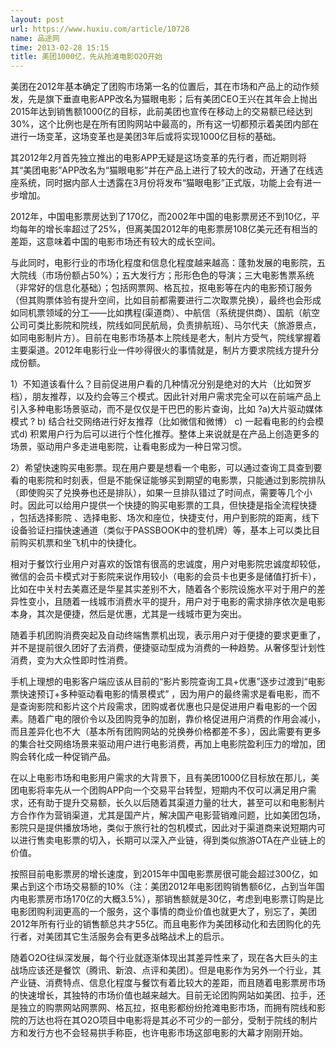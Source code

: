```yaml
---
layout: post
url: https://www.huxiu.com/article/10728
name: 品途网
time: 2013-02-28 15:15
title: 美团1000亿，先从抢滩电影O2O开始
---
```

美团在2012年基本确定了团购市场第一名的位置后，其在市场和产品上的动作频发，先是旗下垂直电影APP改名为猫眼电影；后有美团CEO王兴在其年会上抛出2015年达到销售额1000亿的目标，此前美团也宣传在移动上的交易额已经达到30%，这个比例也是在所有团购网站中最高的，所有这一切都预示着美团内部在进行一场变革，这场变革也是美团3年后或将实现1000亿目标的基础。

其2012年2月首先独立推出的电影APP无疑是这场变革的先行者，而近期则将其“美团电影”APP改名为“猫眼电影”并在产品上进行了较大的改动，开通了在线选座系统，同时据内部人士透露在3月份将发布“猫眼电影”正式版，功能上会有进一步增加。

2012年，中国电影票房达到了170亿，而2002年中国的电影票房还不到10亿，平均每年的增长率超过了25%，但离美国2012年的电影票房108亿美元还有相当的差距，这意味着中国的电影市场还有较大的成长空间。

与此同时，电影行业的市场化程度和信息化程度越来越高：蓬勃发展的电影院，五大院线（市场份额占50%）；五大发行方；形形色色的导演；三大电影售票系统（非常好的信息化基础）；包括网票网、格瓦拉，抠电影等在内的电影预订服务（但其购票体验有提升空间，比如目前都需要进行二次取票兑换），最终也会形成如同机票领域的分工——比如携程(渠道商）、中航信（系统提供商）、国航（航空公司可类比影院和院线，院线如同民航局，负责排航班）、马尔代夫（旅游景点，如同电影制片方）。目前在电影市场基本上院线是老大，制片方受气，院线掌握着主要渠道。2012年电影行业一件吵得很火的事情就是，制片方要求院线方提升分成份额。

1）不知道该看什么？目前促进用户看的几种情况分别是绝对的大片（比如贺岁档），朋友推荐，以及约会等三个模式。因此针对用户需求完全可以在前端产品上引入多种电影场景驱动，而不是仅仅是干巴巴的影片查询，比如 ?a)大片驱动媒体模式 ? b) 结合社交网络进行好友推荐（比如微信和微博） c) 一起看电影的约会模式d) 积累用户行为后可以进行个性化推荐。整体上来说就是在产品上创造更多的场景，驱动用户多走进电影院，让看电影成为一种日常习惯。

2）希望快速购买电影票。现在用户要是想看一个电影，可以通过查询工具查到要看的电影院和时刻表，但是不能保证能够买到期望的电影票，只能通过到影院排队（即使购买了兑换券也还是排队），如果一旦排队错过了时间点，需要等几个小时。因此可以给用户提供一个快捷的购买电影票的工具，但快捷是指全流程快捷 ，包括选择影院 、选择电影、场次和座位，快捷支付，用户到影院的距离，线下设备验证扫描快速通道（类似于PASSBOOK中的登机牌）等，基本上可以类比目前购买机票和坐飞机中的快捷化。

相对于餐饮行业用户对喜欢的饭馆有很高的忠诚度，用户对电影院忠诚度却较低，微信的会员卡模式对于影院来说作用较小（电影的会员卡也更多是储值打折卡），比如在中关村去美嘉还是华星其实差别不大，随着各个影院设施水平对于用户的差异性变小，且随着一线城市消费水平的提升，用户对于电影的需求排序依次是电影本身，其次是便捷，然后是优惠，尤其是一线城市更为突出。

随着手机团购消费突起及自动终端售票机出现，表示用户对于便捷的要求更重了，并不是提前很久团好了去消费，便捷驱动型成为消费的一种趋势。从奢侈型计划性消费，变为大众性即时性消费。

手机上理想的电影客户端应该从目前的“影片影院查询工具+优惠”逐步过渡到“电影票快速预订+多种驱动看电影的情景模式” ，因为用户的最终需求是看电影，而不是查询影院和影片这个片段需求，团购或者优惠也只是促进用户看电影的一个因素。随着广电的限价令以及团购竞争的加剧，靠价格促进用户消费的作用会减小，而且差异化也不大（基本所有团购网站的兑换券价格都差不多），因此需要有更多的集合社交网络场景来驱动用户进行电影消费，再加上电影院盈利压力的增加，团购会转化成一种促销产品。

在以上电影市场和电影用户需求的大背景下，且有美团1000亿目标放在那儿，美团电影将率先从一个团购APP向一个交易平台转型，短期内不仅可以满足用户需求，还有助于提升交易额，长久以后随着其渠道力量的壮大，甚至可以和电影制片方合作作为营销渠道，尤其是国产片，解决国产电影营销难问题，比如美团包场，影院只是提供播放场地，类似于旅行社的包机模式，因此对于渠道商来说短期内可以进行售卖电影票的切入，长期可以深入产业链，得到类似旅游OTA在产业链上的价值。

按照目前电影票房的增长速度，到2015年中国电影票房很可能会超过300亿，如果占到这个市场交易额的10%（注：美团2012年电影团购销售额6亿，占到当年国内电影票房市场170亿的大概3.5%），那销售额就是30亿，考虑到电影票订购是比电影团购利润更高的一个服务，这个事情的商业价值也就更大了，别忘了，美团2012年所有行业的销售额总共才55亿。而且电影作为美团移动化和去团购化的先行者，对美团其它生活服务会有更多战略战术上的启示。

随着O2O往纵深发展，每个行业就逐渐体现出其差异性来了，现在各大巨头的主战场应该还是餐饮（腾讯、新浪、点评和美团）。但是电影作为另外一个行业，其产业链、消费特点、信息化程度与餐饮有着比较大的差距，而且随着电影票房市场的快速增长，其独特的市场价值也越来越大。目前无论团购网站如美团、拉手，还是独立的购票网站网票网、格瓦拉，抠电影都纷纷抢滩电影市场，而拥有院线和影院的万达也将在其O2O项目中电影将是其必不可少的一部分，受制于院线的制片方和发行方也不会轻易拱手称臣，也许电影市场这部电影的大幕才刚刚开始。

